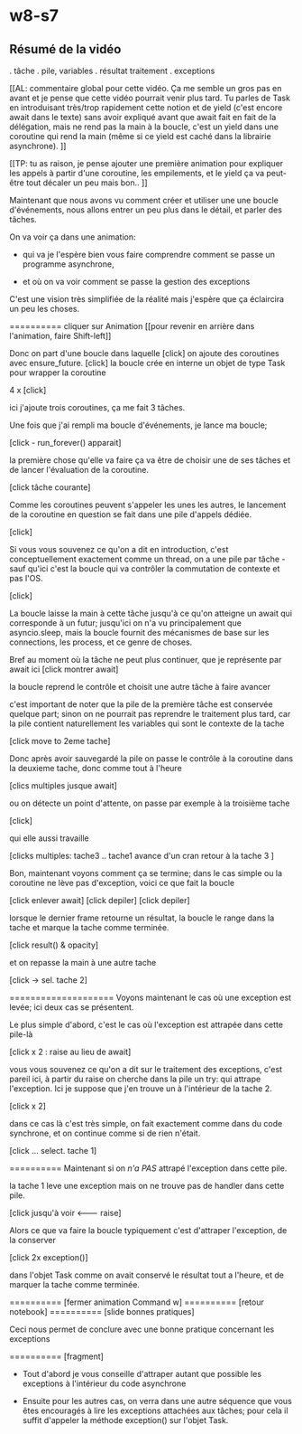 # w8-s7
## Résumé de la vidéo

. tâche
. pile, variables
. résultat traitement
. exceptions

[[AL: commentaire global pour cette vidéo. Ça me semble un gros pas en
avant et je pense que cette vidéo pourrait venir plus tard. Tu parles
de Task en introduisant très/trop rapidement cette notion et de yield
(c'est encore await dans le texte) sans avoir expliqué avant que await
fait en fait de la délégation, mais ne rend pas la main à la boucle,
c'est un yield dans une coroutine qui rend la main (même si ce yield
est caché dans la librairie asynchrone). ]]

[[TP: tu as raison, je pense ajouter une
  première animation pour expliquer les
  appels à partir d'une coroutine, les
  empilements, et le yield
  ça va peut-être tout décaler un peu
  mais bon..
  ]]


Maintenant que nous avons vu comment
créer et utiliser une une boucle
d'événements, nous allons entrer un peu
plus dans le détail, et parler des
tâches.

On va voir ça dans une animation:

* qui va je l'espère bien vous faire
comprendre comment se passe un programme
asynchrone,

* et où on va voir comment se passe la
gestion des exceptions

C'est une vision très simplifiée de la
réalité mais j'espère que ça éclaircira
un peu les choses. 

========== cliquer sur Animation
[[pour revenir en arrière dans
l'animation, faire Shift-left]]

Donc on part d'une boucle dans laquelle
[click]
on ajoute des coroutines avec
ensure_future.
[click]
la boucle crée en interne un objet de
type Task pour wrapper la coroutine

4 x [click]

ici j'ajoute trois coroutines, ça me
fait 3 tâches.

Une fois que j'ai rempli ma boucle
d'événements, je lance ma boucle;

[click - run_forever() apparait]

la première chose qu'elle va faire ça va
être de choisir une de ses tâches et de
lancer l'évaluation de la coroutine.

[click tâche courante]

Comme les coroutines peuvent s'appeler
les unes les autres, le lancement de la
coroutine en question se fait dans une
pile d'appels dédiée. 

[click]

Si vous vous souvenez ce qu'on a dit en
introduction, c'est conceptuellement
exactement comme un thread, on a une
pile par tâche - sauf qu'ici c'est la
boucle qui va contrôler la commutation
de contexte et pas l'OS.

[click]

La boucle laisse la main à cette tâche
jusqu'à ce qu'on atteigne un await qui
corresponde à un futur; jusqu'ici on n'a
vu principalement que asyncio.sleep,
mais la boucle fournit des mécanismes de
base sur les connections, les process,
et ce genre de choses.

Bref au moment où la tâche ne peut plus
continuer, que je représente par await
ici
[click montrer await]

la boucle reprend le contrôle et choisit
une autre tâche à faire avancer

c'est important de noter que la pile de
la première tâche est conservée quelque
part; sinon on ne pourrait pas reprendre
le traitement plus tard, car la pile
contient naturellement les variables qui
sont le contexte de la tache

[click move to 2eme tache]

Donc après avoir sauvegardé la pile on
passe le contrôle à la coroutine dans la
deuxieme tache, donc comme tout à
l'heure

[clics multiples jusque await]

ou on détecte un point d'attente, on
passe par exemple à la troisième tache

[click]

qui elle aussi travaille

[clicks multiples:
tache3 ..
tache1 avance d'un cran
retour à la tache 3
]

Bon, maintenant voyons comment ça se
termine; dans le cas simple ou la
coroutine ne lève pas d'exception, voici
ce que fait la boucle

[click enlever await]
[click depiler]
[click depiler]

lorsque le dernier frame retourne un
résultat, la boucle le range dans la 
tache et marque la tache comme terminée.

[click result() & opacity]

et on repasse la main à une autre tache

[click -> sel. tache 2]

====================
Voyons maintenant le cas où une
exception est levée; ici deux cas se
présentent.

Le plus simple d'abord, c'est le cas où
l'exception est attrapée dans cette
pile-là

[click x 2 : raise au lieu de await]

vous vous souvenez ce qu'on a dit sur le
traitement des exceptions, c'est pareil
ici, à partir du raise on cherche dans
la pile un try: qui attrape
l'exception. Ici je suppose que j'en
trouve un à l'intérieur de la tache 2.

[click x 2]

dans ce cas là c'est très simple, on
fait exactement comme dans du code
synchrone, et on continue comme si de
rien n'était.

[click ... select. tache 1]

==========
Maintenant si on *n'a PAS* attrapé
l'exception dans cette pile.

la tache 1 leve une exception mais on ne
trouve pas de handler dans cette pile.

[click jusqu'à voir <--- raise]

Alors ce que va faire la boucle
typiquement c'est d'attraper
l'exception, de la conserver

[click 2x exception()]

dans l'objet Task comme on avait
conservé le résultat tout a l'heure,
et de marquer la tache comme terminée.


========== [fermer animation Command w]
========== [retour notebook]
========== [slide bonnes pratiques]

Ceci nous permet de conclure avec une
bonne pratique concernant les exceptions

========== [fragment]
* Tout d'abord je vous conseille
d'attraper autant que possible les
exceptions à l'intérieur du code
asynchrone

* Ensuite pour les autres cas, on verra
  dans une autre séquence que vous êtes
  encouragés à lire les exceptions
  attachées aux tâches; pour cela il
  suffit d'appeler la méthode
  exception() sur l'objet Task.



